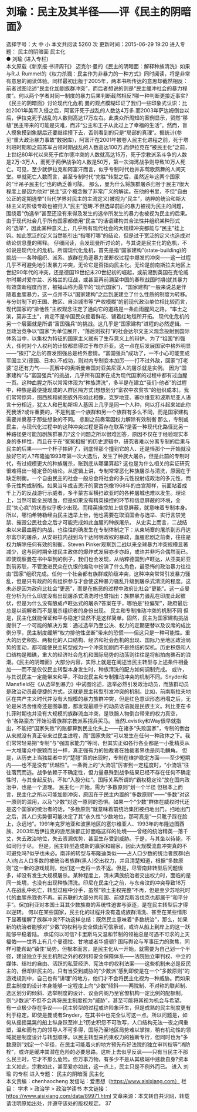 # 刘瑜：民主及其半径——评《民主的阴暗面》

选择字号：大 中 小   本文共阅读 5260 次 更新时间：2015-06-29 19:20
进入专题： 民主的阴暗面   民主化  
● 刘瑜 (进入专栏)  
本文原载《新京报·书评周刊》
迈克尔·曼的《民主的阴暗面：解释种族清洗》如果与R.J. Rummel的《权力杀戮：民主作为非暴力的一种方式》同时阅读，将是非常有意思的阅读体验。同样最初出版于2005年，两本书所传达的意思却截然相反：前者试图论述“民主化加剧族群冲突”，而后者想说的则是“民主缓冲社会的暴力程度”。何以两个学者对同一制度的暴力后果判断截然相反?哪一种判断更接近事实?
《民主的阴暗面》讨论现代化危机
曼的观点模糊印证了我们一些印象式认识：比如2001年美军入侵之后，阿富汗死于战乱的人数达4万多.而2003年萨达姆倒台以后，伊拉克死于战乱的人数则高达17万左右。此类众所周知的案例显示，贸然“移植”民主带来的可能是灾难，而非“公主和王子从此过上了幸福的生活”。然而，盲人摸象摸到象腿后还要继续摸下去，否则看到的只是“局部的真理”。据统计(参见“重大政治暴力事故”数据库)，阿富汗在2001年被卷入民主化进程之前，死于塔利班时期和之前苏军占领时期战乱的人数高达100万.而伊拉克在“被民主化”之前，上世纪60年代以来死于库尔德冲突的人数就高达15万，死于宗教派系斗争的人数是2万-3万人，而死于两伊战争的人数是50万，第一次海湾战争则导致10万人死亡。可见，至少就伊拉克和阿富汗而言，似乎专制时代也并非莺歌燕舞的人间天堂。单就死亡人数而言，甚至专制时代“完胜”转型之后，虽然近年这两个国家的“半吊子民主化”也的确乏善可陈。
那么，曼为什么将族群屠杀归咎于民主?很大程度上是因为他对“民主”这个概念做了非常广义的解读。在他的书里，不但“自由公正的定期选举”(当代学界对民主的主流定义)被视为“民主”，纳粹的统治和斯大林主义的阶级专政也被归入“民主”范畴.不但选举前后的暴力被视为民主的问题，围绕着“伪选举”甚至还没有来得及发生的选举所发生的暴力也被视为民主的后果。由于现代社会几乎所有国家都借用“民主”的话语建构其合法性并组织某种形式的“选举”，因此某种意义上，几乎所有现代社会的大规模冲突都能与“民主”挂上钩。如此宽泛的定义当然能引出“指哪打哪”的结论，但是过于宽泛的定义也造成对结论信息量的稀释。
仔细阅读，会发现曼所讨论的，与其说是民主化的危机，不如说是现代化的危机。所谓现代化危机，首先是指“国家建构”(state-building)的挑战——各种组织、派系、族群在角逐暴力垄断权过程中爆发的冲突——这一过程几乎不可避免地引发暴力冲突，无论它是否指向民主化。无论是前南斯拉夫地区上世纪90年代的冲突，还是德国19世纪末20世纪初的崛起，或前溯到英国在克伦威尔时期对爱尔兰、苏格兰的征战，或甚至再前溯至中国的春秋战国时期(就其暴力有效垄断程度而言，被福山称为最早的“现代国家”)，“国家建构”一般来说总是伴随着血腥暴力，这一点并不以“国家建构”之后到底建立了什么性质的制度为转移。与分封制下的王国、教区、自治城市等“产权模糊”的前现代政治单位相比较而言，现代国家的“排他性”主权观念注定了通向它的道路是一条血雨腥风之路。“率土之滨，莫非王土”，肯定不是举国民众摇着鲜花、铺着红地毯所开拓。
现代化危机的另一个层面就是所谓“富国强兵”的挑战。这几乎是“国家建构”进程的必然逻辑。一旦政治竞争以“国家”为单位展开，“落后则挨打”的社会达尔文主义观念投射到国际体系当中，以集权为特征的国家主义就有了生存意义上的辩护。为了“祖国”的强大，任何对个人权利的计较都显得过于布尔乔亚。这一点在后发展国家中格外明显——“挨打”之后的奋发图强总是格外悲情。“富国强兵”成功了，一不小心可能变成军国主义(德国、日本).不成功，则对内专制变本加厉——打不过外敌，回家“打老婆”总还有力气——瓦解中的奥斯曼帝国对亚美尼亚人的屠杀就是实例。
因为“国家建构”与“富国强兵”的挑战，几乎所有国家在成为现代国家的过程中都有过血腥一页。这种血腥之所以常常体现为“种族清洗”，多半是在建立“我们-他者”的过程中，种族是最便捷现成的人群区隔方式(想想划分“富农中农贫农”的组织成本)。我们常常惊异，图西族和胡图族外形如此相像，克罗地亚、塞尔维亚和波斯尼亚人语言十分相近，犹太人和巴勒斯坦人基因上几乎是同一个人种，何以打斗起来如此你死我活?或许重要的，不是到底一个族群和另一个族群有多么不同，而是国家建构需要并奠基于那些想象的不同。
悲剧之前奏常因权力解除有效制衡
那么，专制或民主，与现代化过程中的这种冲突过程是否存在联系?是否一种现代化路径比另一种路径更可能加剧族群暴力?这个问题之所以很难回答，原因不仅在于经验现实本身的多样性，而且在于在“冤冤相报”的历史逻辑中，研究者难以分离专制的后果与民主的后果——一个杯子摔碎了，到底怪那个撞到它的人、还是怪那个一开始就没放好它的人?布隆迪1993年第一次大选后，发生了种族大屠杀，但是此前的专制时代，有过规模更大的种族屠杀，账到底从哪里算起?
这也是为什么相关的实证研究很难得出一锤定音的结论。从逻辑上讲，专制常常恶化种族屠杀与清洗，原因在于缺乏制衡。一个自由民主的社会一般总会将社会的多元性投射成政治的多元性，而多元性构成制衡。如果当年成吉思汗的蒙古包像1968年的白宫那样，前面站着成千上万的反战游行示威者，多半蒙古军横扫欧亚时的各种屠城也难以发生。理论上，当然可能全民嗜血，但是如果没有精英操控的环节和信息屏蔽的环境，全民“失心疯”的状态似乎极少出现。而精英操控加上信息屏蔽，就意味着专制本身。所以，哪怕希特勒经由民主选举上台，他也需要在取消国会与选举、实行言禁党禁、摧毁公民社会之后才可能完成如此血腥的种族屠杀。
从史实上而言，二战结束以来最血腥的内战，也往往的确发生在专制体制之下：从柬埔寨的屠杀到苏丹达尔富尔的屠杀，从安哥拉内战到乌干达阿明政权的暴政，血腥悲剧之前奏，往往是权力解除任何有效的制衡。Steven Pinker观察到二战以来全球暴力冲突规模显著减少，这与同时期全球民主政体的爆炸式发展亦步亦趋，或许并非巧合偶然而已。
即使观察曼在书中举到的例子，我们也会发现，从纳粹德国到卢旺达，从亚美尼亚到前苏联，不管激进民众在仇恨的煽动中扮演了什么角色，最恐怖的政治暴力往往由“国家”组织完成。任何一个社会都有族群或阶级冲突，这种冲突常常引发暴力骚乱，但是只有政府的有组织参与才会使这种暴力骚乱升级到屠杀式清洗的程度。这未必是因为政府比社会“更恶”，而是在施恶的过程中政府比社会“更能”。这一点曼在分析为什么印度没有出现屠杀式清洗时也曾指出：族群暴力骚乱在印度此起彼伏，但是为什么没有酿成卢旺达式的屠杀?答案在于，哪怕是“拉偏架”，政府最后总是以调解者而不是屠杀组织者的身份出现。
民主和专制推动冲突的机制不同
但是，民主化就能保证和平与稳定?显然不是这样简单。固然，民主为国家建构挑战提供了一个可能的解决方案：通过选举乃至公决、权力的定期更替以及议席的成比例分享，民主制度缓解“权力排他性垄断”带来的恐慌——但这只是一种可能性。重大的历史积怨、两极化的人口结构、经济和社会危机的出现、国际乃至地区政治局势的变动，都可能使民主转型成为一个冲突加剧而不是终结的契机。历史积怨和人口结构是暗礁，重大的经济社会危机和国际局势的动荡则往往是将船拍向礁石的浪潮。《民主的阴暗面》大部分内容，实际上就是在阐述当民主转型与上述条件相叠加——而不是仅仅民主转型本身发生时，种族清洗的配方如何调制完成。
或许，与其说民主一定能带来和平，不如说民主和专制推动冲突的机制不同。Snyder和Mansfield在《从选举到暴力》中试图论述，选举必然引发政治动员，而族群动员是政治动员最便捷的方式，这就是民主转型引发冲突的机制。比如，前南斯拉夫地区在共产主义时代并没有大规模的暴力族群冲突，但是红色意识形态坍塌之后，无论是米洛舍维奇还是图季曼，都发现最顺手的动员话语就是民族主义。利比亚在卡扎菲时期也并没有大规模的族群流血冲突，是铁腕人物倒台带来的权力真空，令“各路豪杰”开始沿着族群宗教派系招兵买马。
当然Levistky和Way很早就指出，不能把“国家失败”的账都算到民主化头上——在诸多“失败国家”，专制的倒台从来就没有真正带来过民主进程，而“国家失败”可以发生在任何一种政体之下。我们常常轻易把“专制”与“强国家能力”等同，但其实正如各行各业都是一小批精英从一大堆庸众中脱颖而出一样，真正强有力的独裁者在独裁者界也是凤毛麟角。
但是，从历史上当独裁者中的“楚翘”真的出现时，专制在维护稳定方面——至少短期内——也不是没有“优越性”。一条街上的“大流氓”厉害到一定程度时，“小流氓”往往落荒而逃。战争依赖于不确定性，但力量悬殊到战争结果已经不存在任何不确定性时，与其奋起反抗，不如“入股分红”。国际关系所谓的“霸权稳定论”放在国内政治中，也是一个道理。
民主化一开始，需为“多数原则”划一个半径
但根本上而言，民主化之所以可能加剧冲突，原因在于民主内置的“多数原则”——“多数”对这一原则的滥用，以及“少数”对这一原则的恐惧。如果一个“少数”群体在威权时代还是这个国家的统治者的话，“多数原则”就意味着前统治集团被扫地出门。扫地出门之后，其人口劣势很可能决定了其“永久性”少数地位，那可真是“一只靴子踩在脸上，永远地”。1991年克罗地亚和波黑地区的塞尔维亚人、1993年的布隆迪图西族、2003年后伊拉克的逊尼族都正好面临这样的处境——曾经的统治精英一落千丈，失去政治地位，失去资源优势，甚至生存受到威胁。于是，与其坐以待毙，不如同归于尽。
但是，民主转型造成新的赢家和输家，因此大规模流血冲突真的不可避免吗?似乎也未必。南非的转型与布隆迪类似——占人口少数的统治者族群(白人)向占人口多数的被统治者族群(黑人)交出权力，并且清楚知道，根据“多数原则”这一新的游戏规则，他们这一走将一去不返。但是，尽管南非转型后问题很多，却没有发生大规模屠杀。某种程度上，清末满族统治者交出权力时，面临的是同一处境，也没有出现种族清洗。印尼在民主化之前，与东帝汶的冲突导致18万人在战乱中死亡，转型过程中分手，虽然“领土主权完整”不再，但是至少苏哈托时代的血腥杀戮也不再。前苏联的大部分共和国、前捷克斯洛伐克也都属于“和平分手”。保加利亚对本国土耳其少数族裔的系统性迫害与驱逐，是在民主转型后才得以逆转。
何以在某些国家，民主化的过程并没有造成族群清洗、甚至在某些情形下显著缓解了族群冲突?不妨这样总结：既然民主意味着“多数统治”，那么，如果新的统治者能够对“少数”的权利与安全做出可信承诺，或许从船上到岸上的这一跃能够平稳着陆。
承诺何以可信?卡里斯马又温和节制的领袖总是可遇不可求的上天福佑——世界上有几个曼德拉、甘地或者华盛顿?
国际舆论与军事压力的聚焦，同样可能帮助“镇住”局势。但根本而言，是民主化从一开始，就需要为自己划一个半径，建设独立于民主机制之外的权利和安全保障体系——法院独立审判权、中立的媒体、结社的自由、活跃的私营经济、宪法中的权利法案——这些机制未必是反民主的，但却非民主的。只有当受到威胁的“少数派”感到即使是在一个“多数原则”的游戏规则中，自己也有“讲理”的地方，他们才不会将民主化视为一种威胁。而如果民主制度的设计本身能够一定程度上向“少数”倾斜——两院制、不对称的联邦制、选区划分的倾斜、选举制度的设计、议会内阁乃至官僚机构一定比例的配额制，则“少数派”不但不会再将民主制度视为“威胁”，甚至可能将其视为机会与希望。
有一点极少存在争议——民主转型的过程或许险象环生，但是成熟的民主制度更有利于稳定。即使是曼或者Snyder，在其书中也完全认可这一点。所以问题是，如何从摇摇晃晃的船上纵身跃至岸上?历史积怨不可改写，人口结构无法一夜之间重塑，温和而有力的领导人不可多得，国际乃至地区局势难以掌控，稍有机动性的领域就是制度设计与转型顺序。以民主转型来约束权力的独断专行，但同时也为“多数原则”划定一个半径，在民主可能着火的地方预先布好法院的独立审判权等“消防栓”，或许是缓冲其潜在危险的必要思路。这听上去似乎反讽——只有当民主不那么民主时，它才不那么危险。但万事万物，有多少不是从其极端中拯救自身?资本主义如此，宗教如此，甚至爱亦如此，这一点上，民主只是不例外而已。
进入 刘瑜 的专栏     进入专题： 民主的阴暗面   民主化  
本文责编：chenhaocheng
发信站：爱思想（https://www.aisixiang.com）
栏目： 学术 > 政治学 > 政治学读书
本文链接：https://www.aisixiang.com/data/89971.html
文章来源：本文转自共识网，转载请注明原始出处，并遵守该处的版权规定。
37
